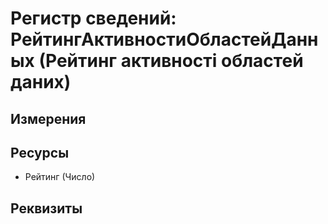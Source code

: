 ﻿# Регистр сведений: РейтингАктивностиОбластейДанных (Рейтинг активності областей даних)

## Измерения


## Ресурсы

- Рейтинг (Число)

## Реквизиты


